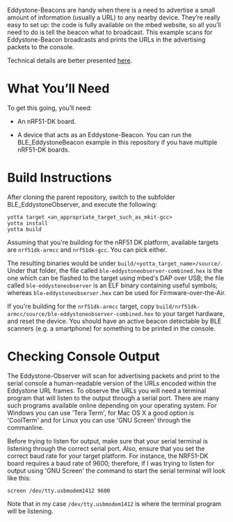 Eddystone-Beacons are handy when there is a need to advertise a small amount of
information (usually a URL) to any nearby device. They’re really easy to set
up: the code is fully available on the mbed website, so all you’ll need to do
is tell the beacon what to broadcast. This example scans for Eddystone-Beacon
broadcasts and prints the URLs in the advertising packets to the console.

Technical details are better presented [here](https://developer.mbed.org/teams/Bluetooth-Low-Energy/code/BLE_URIBeacon/).

What You’ll Need
================

To get this going, you’ll need:

- An nRF51-DK board.

- A device that acts as an Eddystone-Beacon. You can run the BLE_EddystoneBeacon
  example in this repository if you have multiple nRF51-DK boards.

Build Instructions
==================

After cloning the parent repository, switch to the subfolder BLE_EddystoneObserver, and
execute the following:

```Shell
yotta target <an_appropriate_target_such_as_mkit-gcc>
yotta install
yotta build
```

Assuming that you're building for the nRF51 DK platform, available targets are
`nrf51dk-armcc` and `nrf51dk-gcc`. You can pick either.

The resulting binaries would be under `build/<yotta_target_name>/source/`.
Under that folder, the file called `ble-eddystoneobserver-combined.hex` is the one which
can be flashed to the target using mbed's DAP over USB; the file called `ble-eddystoneobserver`
is an ELF binary containing useful symbols; whereas `ble-eddystoneobserver.hex`
can be used for Firmware-over-the-Air.

If you're building for the `nrf51dk-armcc` target, copy `build/nrf51dk-armcc/source/ble-eddystoneobserver-combined.hex`
to your target hardware, and reset the device. You should have an active beacon
detectable by BLE scanners (e.g. a smartphone) for something to be printed in the console.

Checking Console Output
=======================

The Eddystone-Observer will scan for advertising packets and print to the serial
console a human-readable version of the URLs encoded within the Eddystone URL
frames. To observe the URLs you will need a terminal program that will listen to
the output through a serial port. There are many such programs available online
depending on your operating system. For Windows you can use 'Tera Term', for
Mac OS X a good option is 'CoolTerm' and for Linux you can use 'GNU Screen'
through the commanline.

Before trying to listen for output, make sure that your serial terminal is
listening through the correct serial port. Also, ensure that you set the
correct baud rate for your target platform. For instance, the NRF51-DK board
requires a baud rate of 9600; therefore, if I was trying to listen for output
using 'GNU Screen' the command to start the serial terminal will look like
this:

```Shell
screen /dev/tty.usbmodem1412 9600
```

Note that in my case `/dev/tty.usbmodem1412` is where the terminal program
will be listening.

